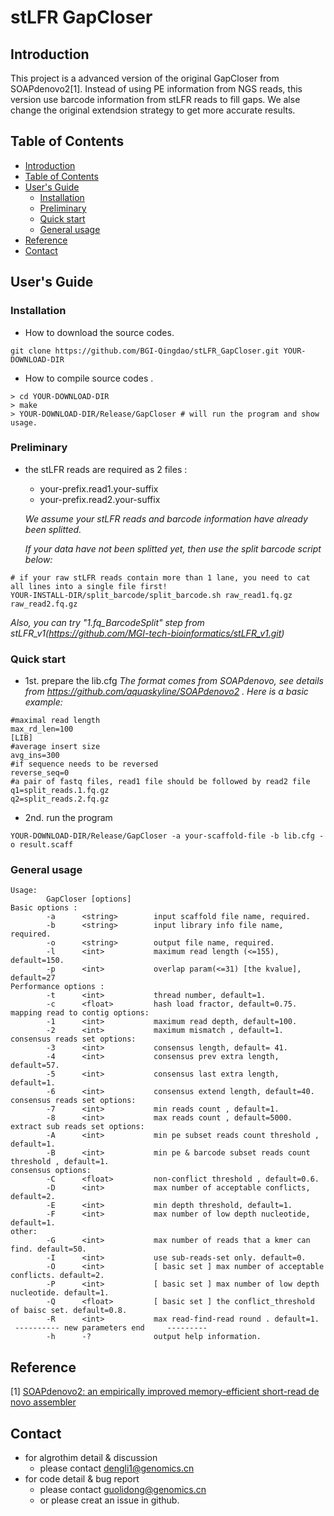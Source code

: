 # stLFR GapCloser

## <a name=intro>Introduction</a>

This project is a advanced version of the original GapCloser from SOAPdenovo2[1].
Instead of using PE information from NGS reads, this version use barcode information from stLFR reads to fill gaps.
We alse change the original extendsion strategy to get more accurate results.

## <a name=table>Table of Contents</a>

- [Introduction](#intro)
- [Table of Contents](#table)
- [User's Guide](#user-guide)
    - [Installation](#install)
    - [Preliminary](#pre)
    - [Quick start](#quick-start)
    - [General usage](#usage)
- [Reference](#ref)
- [Contact](#contact)

## <a name=user-guide>User's Guide</a>

### <a name=install>Installation</a>

- How to download the source codes.
```
git clone https://github.com/BGI-Qingdao/stLFR_GapCloser.git YOUR-DOWNLOAD-DIR
```
- How to compile source codes .
```
> cd YOUR-DOWNLOAD-DIR
> make
> YOUR-DOWNLOAD-DIR/Release/GapCloser # will run the program and show usage.
```

### <a name=pre>Preliminary</a> 

- the stLFR reads are required as 2 files :
    - your-prefix.read1.your-suffix
    - your-prefix.read2.your-suffix

  *We assume your stLFR reads and barcode information have already been splitted.*
  
  *If your data have not been splitted yet, then use the split barcode script below:*
```
# if your raw stLFR reads contain more than 1 lane, you need to cat all lines into a single file first!
YOUR-INSTALL-DIR/split_barcode/split_barcode.sh raw_read1.fq.gz raw_read2.fq.gz
```
*Also, you can try "1.fq_BarcodeSplit" step from stLFR_v1(https://github.com/MGI-tech-bioinformatics/stLFR_v1.git)*


### <a name=quick-start>Quick start</a>

- 1st. prepare the lib.cfg
*The format comes from SOAPdenovo, see details from https://github.com/aquaskyline/SOAPdenovo2 . Here is a basic example:*

```
#maximal read length
max_rd_len=100
[LIB]
#average insert size
avg_ins=300
#if sequence needs to be reversed
reverse_seq=0
#a pair of fastq files, read1 file should be followed by read2 file
q1=split_reads.1.fq.gz
q2=split_reads.2.fq.gz
```
- 2nd. run the program

```
YOUR-DOWNLOAD-DIR/Release/GapCloser -a your-scaffold-file -b lib.cfg -o result.scaff
```

### <a name=usage>General usage</a>

```
Usage:
        GapCloser [options]
Basic options :
        -a      <string>        input scaffold file name, required.
        -b      <string>        input library info file name, required.
        -o      <string>        output file name, required.
        -l      <int>           maximum read length (<=155), default=150.
        -p      <int>           overlap param(<=31) [the kvalue], default=27
Performance options :
        -t      <int>           thread number, default=1.
        -c      <float>         hash load fractor, default=0.75.
mapping read to contig options:
        -1      <int>           maximum read depth, default=100.
        -2      <int>           maximum mismatch , default=1.
consensus reads set options:
        -3      <int>           consensus length, default= 41.
        -4      <int>           consensus prev extra length, default=57.
        -5      <int>           consensus last extra length, default=1.
        -6      <int>           consensus extend length, default=40.
consensus reads set options:
        -7      <int>           min reads count , default=1.
        -8      <int>           max reads count , default=5000.
extract sub reads set options:
        -A      <int>           min pe subset reads count threshold , default=1.
        -B      <int>           min pe & barcode subset reads count threshold , default=1.
consensus options:
        -C      <float>         non-conflict threshold , default=0.6.
        -D      <int>           max number of acceptable conflicts, default=2.
        -E      <int>           min depth threshold, default=1.
        -F      <int>           max number of low depth nucleotide, default=1.
other:
        -G      <int>           max number of reads that a kmer can find. default=50.
        -I      <int>           use sub-reads-set only. default=0.
        -O      <int>           [ basic set ] max number of acceptable conflicts. default=2.
        -P      <int>           [ basic set ] max number of low depth nucleotide. default=1.
        -Q      <float>         [ basic set ] the conflict_threshold of baisc set. default=0.8.
        -R      <int>           max read-find-read round . default=1.
 ---------- new parameters end     ---------
        -h      -?              output help information.
```


## <a name=ref>Reference</a>

[1] [SOAPdenovo2: an empirically improved memory-efficient short-read de novo assembler][11]

[11]:https://www.ncbi.nlm.nih.gov/pubmed/23587118

## <a name=contact>Contact</a>

- for algrothim detail & discussion
    - please contact dengli1@genomics.cn
- for code detail & bug report 
    - please contact guolidong@genomics.cn 
    - or please creat an issue in github.
